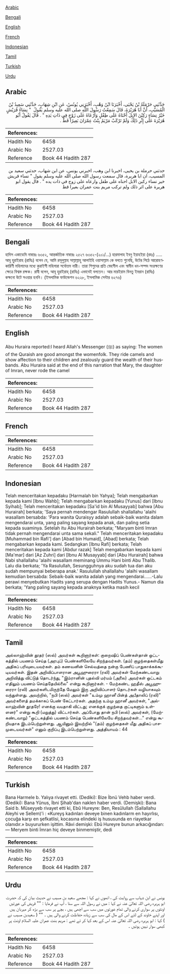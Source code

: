[Arabic](#arabic)

[Bengali](#bengali)

[English](#english)

[French](#french)

[Indonesian](#indonesian)

[Tamil](#tamil)

[Turkish](#turkish)

[Urdu](#urdu)

## Arabic


<div dir="rtl" lang="ar" style={{fontSize:'larger',backgroundColor:'#f8f9fa',padding:20}}>
حَدَّثَنِي حَرْمَلَةُ بْنُ يَحْيَى، أَخْبَرَنَا ابْنُ وَهْبٍ، أَخْبَرَنِي يُونُسُ، عَنِ ابْنِ شِهَابٍ، حَدَّثَنِي سَعِيدُ بْنُ الْمُسَيَّبِ، أَنَّ أَبَا هُرَيْرَةَ، قَالَ سَمِعْتُ رَسُولَ اللَّهِ صلى الله عليه وسلم يَقُولُ ‏ "‏ نِسَاءُ قُرَيْشٍ خَيْرُ نِسَاءٍ رَكِبْنَ الإِبِلَ أَحْنَاهُ عَلَى طِفْلٍ وَأَرْعَاهُ عَلَى زَوْجٍ فِي ذَاتِ يَدِهِ ‏"‏ ‏.‏ قَالَ يَقُولُ أَبُو هُرَيْرَةَ عَلَى إِثْرِ ذَلِكَ وَلَمْ تَرْكَبْ مَرْيَمُ بِنْتُ عِمْرَانَ بَعِيرًا قَطُّ ‏.‏
</div>
<div style={{backgroundColor:'#f8f9fa',padding:20, marginBottom: 10}}><table> <thead> <tr> <th>References:</th> <th></th> </tr> </thead> <tbody><tr><td>Hadith No</td><td>6458</td></tr><tr><td>Arabic No</td><td>2527.03</td></tr><tr><td>Reference</td><td>Book 44 Hadith 287</td></tr></tbody></table></div>


<div dir="rtl" lang="ar" style={{fontSize:'larger',backgroundColor:'#f8f9fa',padding:20}}>
حدثني حرملة بن يحيى، اخبرنا ابن وهب، اخبرني يونس، عن ابن شهاب، حدثني سعيد بن المسيب، ان ابا هريرة، قال سمعت رسول الله صلى الله عليه وسلم يقول " نساء قريش خير نساء ركبن الابل احناه على طفل وارعاه على زوج في ذات يده " . قال يقول ابو هريرة على اثر ذلك ولم تركب مريم بنت عمران بعيرا قط
</div>
<div style={{backgroundColor:'#f8f9fa',padding:20, marginBottom: 10}}><table> <thead> <tr> <th>References:</th> <th></th> </tr> </thead> <tbody><tr><td>Hadith No</td><td>6458</td></tr><tr><td>Arabic No</td><td>2527.03</td></tr><tr><td>Reference</td><td>Book 44 Hadith 287</td></tr></tbody></table></div>

## Bengali


<div dir="ltr" lang="bn" style={{fontSize:'larger',backgroundColor:'#f8f9fa',padding:20}}>
হাদিস একাডেমি নাম্বারঃ ৬৩৫২, আন্তর্জাতিক নাম্বারঃ ২৫২৭ ৬৩৫২-(২০১/...) হারমালাহ ইবনু ইয়াহইয়া (রহঃ) ..... আবূ হুরাইরাহ (রাযিঃ) বলেন যে, আমি রসূলুল্লাহ সাল্লাল্লাহু আলাইহি ওয়াসাল্লাম কে বলতে শুনেছি, উটের পিঠে আরোহণকারিণী মহিলাদের মধ্যে কুরাইশী মহিলারা সর্বোত্তম নারী। তারা শিশুদের প্রতি স্নেহশীল এবং স্বামীন ধন-সম্পদ সংরক্ষণের ক্ষেত্রে বিশ্বস্ত রক্ষক। রাবী বলেন, আবূ হুরাইরাহ্ (রাযিঃ) এভাবেই বলতেন। আর মারইয়াম বিনতু ইমরান (রাযিঃ) কক্ষনো উটে সওয়ার হননি। (ইসলামিক ফাউন্ডেশন ৬২২৮, ইসলামিক সেন্টার ৬২৭৬)
</div>
<div style={{backgroundColor:'#f8f9fa',padding:20, marginBottom: 10}}><table> <thead> <tr> <th>References:</th> <th></th> </tr> </thead> <tbody><tr><td>Hadith No</td><td>6458</td></tr><tr><td>Arabic No</td><td>2527.03</td></tr><tr><td>Reference</td><td>Book 44 Hadith 287</td></tr></tbody></table></div>

## English


<div dir="ltr" lang="en" style={{fontSize:'larger',backgroundColor:'#f8f9fa',padding:20}}>
Abu Huraira reported:I heard Allah's Messenger (ﷺ) as saying: The women of the Quraish are good amongst the womenfolk. They ride camels and show affection to their children and zealously guard the wealth of their husbands. Abu Huraira said at the end of this narration that Mary, the daughter of Imran, never rode the camel
</div>
<div style={{backgroundColor:'#f8f9fa',padding:20, marginBottom: 10}}><table> <thead> <tr> <th>References:</th> <th></th> </tr> </thead> <tbody><tr><td>Hadith No</td><td>6458</td></tr><tr><td>Arabic No</td><td>2527.03</td></tr><tr><td>Reference</td><td>Book 44 Hadith 287</td></tr></tbody></table></div>

## French


<div dir="ltr" lang="fr" style={{fontSize:'larger',backgroundColor:'#f8f9fa',padding:20}}>

</div>
<div style={{backgroundColor:'#f8f9fa',padding:20, marginBottom: 10}}><table> <thead> <tr> <th>References:</th> <th></th> </tr> </thead> <tbody><tr><td>Hadith No</td><td>6458</td></tr><tr><td>Arabic No</td><td>2527.03</td></tr><tr><td>Reference</td><td>Book 44 Hadith 287</td></tr></tbody></table></div>

## Indonesian


<div dir="ltr" lang="id" style={{fontSize:'larger',backgroundColor:'#f8f9fa',padding:20}}>
Telah menceritakan kepadaku [Harmalah bin Yahya]; Telah mengabarkan kepada kami [Ibnu Wahb]; Telah mengabarkan kepadaku [Yunus] dari [Ibnu Syihab]; Telah menceritakan kepadaku [Sa'id bin Al Musayyab] bahwa [Abu Hurairah] berkata; 'Saya pernah mendengar Rasulullah shallallahu 'alaihi wasallam bersabda: 'Para wanita Quraisyy adalah sebaik-baik wanita dalam mengendarai unta, yang paling sayang kepada anak, dan paling setia kepada suaminya. Setelah itu Abu Hurairah berkata; "Maryam binti Imran tidak pernah mengendarai unta sama sekali." Telah menceritakan kepadaku [Muhammad bin Rafi'] dan [Abad bin Humaid], [Abad] berkata; Telah mengabarkan kepada kami. Sedangkan [Ibnu Rafi] berkata; Telah menceritakan kepada kami [Abdur razak] Telah mengabarkan kepada kami [Ma'mar] dari [Az Zuhri] dari [Ibnu Al Musayyab] dari [Abu Hurairah] bahwa Nabi shallallahu 'alaihi wasallam meminang Ummu Hani binti Abu Thalib. Lalu dia berkata; 'Ya Rasulullah, Sesungguhnya aku sudah tua dan aku sudah mempunyai beberapa anak.' Rasulullah shallallahu 'alaihi wasallam kemudian bersabda: Sebaik-baik wanita adalah yang mengendarai……-Lalu perawi menyebutkan Hadits yang serupa dengan Hadits Yunus.- Namun dia berkata; 'Yang paling sayang kepada anaknya ketika masih kecil
</div>
<div style={{backgroundColor:'#f8f9fa',padding:20, marginBottom: 10}}><table> <thead> <tr> <th>References:</th> <th></th> </tr> </thead> <tbody><tr><td>Hadith No</td><td>6458</td></tr><tr><td>Arabic No</td><td>2527.03</td></tr><tr><td>Reference</td><td>Book 44 Hadith 287</td></tr></tbody></table></div>

## Tamil


<div dir="ltr" lang="ta" style={{fontSize:'larger',backgroundColor:'#f8f9fa',padding:20}}>
அல்லாஹ்வின் தூதர் (ஸல்) அவர்கள் கூறினார்கள்: குறைஷிப் பெண்கள்தான் ஒட்டகத்தில் பயணம் செய்த (அரபுப்) பெண்களிலேயே சிறந்தவர்கள். (தம்) குழந்தைகள்மீது அதிகப் பரிவுடையவர்கள். தம் கணவனின் செல்வத்தை நன்கு பேணிப் பாதுகாக்கக்கூடியவர்கள். இதன் அறிவிப்பாளரான அபூஹுரைரா (ரலி) அவர்கள் மேற்கண்டவாறு அறிவித்து விட்டுத் தொடர்ந்து, "இம்ரானின் புதல்வி மர்யம் (அலை) அவர்கள் ஒட்டகம் எதிலும் பயணம் செய்ததேயில்லை" என்று கூறினார்கள். - மேற்கண்ட ஹதீஸ் அபூஹுரைரா (ரலி) அவர்களிடமிருந்தே மேலும் இரு அறிவிப்பாளர் தொடர்கள் வழியாகவும் வந்துள்ளது. அவற்றில், "நபி (ஸல்) அவர்கள் "உம்மு ஹானீ பின்த் அபீதாலிப் (ரலி)" அவர்களைத் தமக்காகப் பெண் கேட்டார்கள். அதற்கு உம்மு ஹானீ அவர்கள், "அல்லாஹ்வின் தூதரே! எனக்கு வயதாகி விட்டது; எனக்குக் குழந்தை குட்டிகளும் உள்ளனர்" என்று கூறி (மறுத்து) விட்டார்கள். அப்போது தான் நபி (ஸல்) அவர்கள், (மேற்கண்டவாறு) "ஒட்டகத்தில் பயணம் செய்த பெண்களிலேயே சிறந்தவர்கள்..." என்று கூறியதாக இடம்பெற்றுள்ளது. ஆயினும் இவற்றில் "(தம்) குழந்தைகள் மீது அதிகப் பாசமுடையவர்கள்" எனும் குறிப்பு இடம்பெற்றுள்ளது. அத்தியாயம் : 44
</div>
<div style={{backgroundColor:'#f8f9fa',padding:20, marginBottom: 10}}><table> <thead> <tr> <th>References:</th> <th></th> </tr> </thead> <tbody><tr><td>Hadith No</td><td>6458</td></tr><tr><td>Arabic No</td><td>2527.03</td></tr><tr><td>Reference</td><td>Book 44 Hadith 287</td></tr></tbody></table></div>

## Turkish


<div dir="ltr" lang="tr" style={{fontSize:'larger',backgroundColor:'#f8f9fa',padding:20}}>
Bana Harmele b. Yalıya rivayet etti. (Dediki): Bize İbnü Vehb haber verdi. (Dediki): Bana Yûnus, İbni Şihab'dan naklen haber verdi. (Demişki): Bana Said b. Müseyyeb rivayet etti ki, Ebû Hureyre: Ben, Resûlullah (Sallallahu Aleyhi ve Sellem)'i : «Kureyş kadınları deveye binen kadınlarm en hayırlısı, çocuğa karşı en şefkatlisi, kocasına elindeki iş hususunda en riayetkar olanıdır.» buyururken işittim. Râvi demişki: Ebû Hureyre bunun arkacığından: — Meryem binti İmran hiç deveye binmemiştir, dedi
</div>
<div style={{backgroundColor:'#f8f9fa',padding:20, marginBottom: 10}}><table> <thead> <tr> <th>References:</th> <th></th> </tr> </thead> <tbody><tr><td>Hadith No</td><td>6458</td></tr><tr><td>Arabic No</td><td>2527.03</td></tr><tr><td>Reference</td><td>Book 44 Hadith 287</td></tr></tbody></table></div>

## Urdu


<div dir="rtl" lang="ur" style={{fontSize:'larger',backgroundColor:'#f8f9fa',padding:20}}>
یونس نے ابن شہاب سے روایت کی ، انھوں نے کہا : مجھے سعید بن مسیب نے حدیث بیان کی کہ حضرت ابو ہریرہ رضی اللہ تعالیٰ عنہ نے کہا : میں نے رسول اللہ سے سنا ، آپ نے فرمایا : "" قریش کی عورتیں اونٹوں پر سواری کرنے والی تمام عورتوں میں سب سے اچھی ہیں ، بچے پر سب سے بڑھ کر مہربان ہیں اور اپنے خاوند کے لئے اس کے مال کی سب سے زیادہ حفاظت کرنے والی ہیں ۔ "" ( سعیدبن مسیب نے ) کہا : ابو ہریرہ رضی اللہ تعالیٰ عنہ اس کے بعد کہا کر تے تھے : مریم بنت عمران علیہ السلام اونٹ پر کبھی سوار نہیں ہوئیں ۔
</div>
<div style={{backgroundColor:'#f8f9fa',padding:20, marginBottom: 10}}><table> <thead> <tr> <th>References:</th> <th></th> </tr> </thead> <tbody><tr><td>Hadith No</td><td>6458</td></tr><tr><td>Arabic No</td><td>2527.03</td></tr><tr><td>Reference</td><td>Book 44 Hadith 287</td></tr></tbody></table></div>